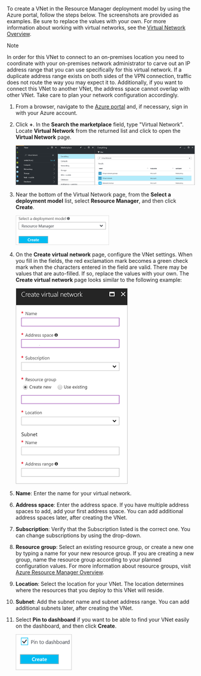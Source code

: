 To create a VNet in the Resource Manager deployment model by using the Azure portal, follow the steps below. The screenshots are provided as examples. Be sure to replace the values with your own. For more information about working with virtual networks, see the [Virtual Network Overview](../articles/virtual-network/virtual-networks-overview.md).

>[!NOTE]
>In order for this VNet to connect to an on-premises location you need to coordinate with your on-premises network administrator to carve out an IP address range that you can use specifically for this virtual network. If a duplicate address range exists on both sides of the VPN connection, traffic does not route the way you may expect it to. Additionally, if you want to connect this VNet to another VNet, the address space cannot overlap with other VNet. Take care to plan your network configuration accordingly.
>
>

1. From a browser, navigate to the [Azure portal](http://portal.azure.cn) and, if necessary, sign in with your Azure account.
2. Click **+**. In the **Search the marketplace** field, type "Virtual Network". Locate **Virtual Network** from the returned list and click to open the **Virtual Network** page.

    ![Locate Virtual Network resource page](./media/vpn-gateway-basic-vnet-rm-portal-include/newvnetportal700.png "Locate virtual network resource page")

3. Near the bottom of the Virtual Network page, from the **Select a deployment model** list, select **Resource Manager**, and then click **Create**.

    ![Select Resource Manager](./media/vpn-gateway-basic-vnet-rm-portal-include/resourcemanager250.png "Select Resource Manager")

4. On the **Create virtual network** page, configure the VNet settings. When you fill in the fields, the red exclamation mark becomes a green check mark when the characters entered in the field are valid. There may be values that are auto-filled. If so, replace the values with your own. The **Create virtual network** page looks similar to the following example:

    ![Create virtual network page](./media/vpn-gateway-basic-vnet-rm-portal-include/vnet.png "Create virtual network page")

5. **Name**: Enter the name for your virtual network.
6. **Address space**: Enter the address space. If you have multiple address spaces to add, add your first address space. You can add additional address spaces later, after creating the VNet.
7. **Subscription**: Verify that the Subscription listed is the correct one. You can change subscriptions by using the drop-down.
8. **Resource group**: Select an existing resource group, or create a new one by typing a name for your new resource group. If you are creating a new group, name the resource group according to your planned configuration values. For more information about resource groups, visit [Azure Resource Manager Overview](../articles/azure-resource-manager/resource-group-overview.md#resource-groups).
9. **Location**: Select the location for your VNet. The location determines where the resources that you deploy to this VNet will reside.
10. **Subnet**: Add the subnet name and subnet address range. You can add additional subnets later, after creating the VNet.
11. Select **Pin to dashboard** if you want to be able to find your VNet easily on the dashboard, and then click **Create**.

    ![Pin to dashboard](./media/vpn-gateway-basic-vnet-rm-portal-include/pintodashboard150.png "pin to dashboard")

<!-- ms.date: 12/12/2017 -->